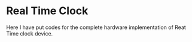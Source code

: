 # Real Time Clock
Here I have put codes for the complete hardware implementation of Reat Time clock device.
